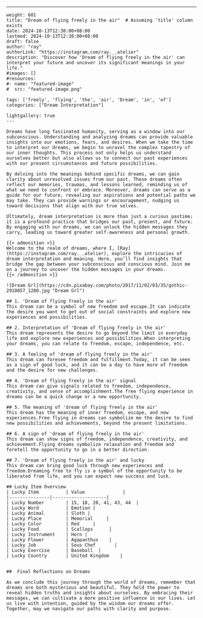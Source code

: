 ---
    weight: 601
    title: "Dream of flying freely in the air"  # Assuming 'title' column exists
    date: 2024-10-13T12:38:00+08:00
    lastmod: 2024-10-13T12:38:00+08:00
    draft: false
    author: "ray"
    authorLink: "https://instagram.com/ray._.atelier"
    description: "Discover how 'Dream of flying freely in the air' can interpret your future and uncover its significant meanings in your life."
    #images: []
    #resources:
    #- name: "featured-image"
    #  src: "featured-image.png"
    
    tags: ['freely', 'flying', 'the', 'air', 'Dream', 'in', 'of']
    categories: ["Dream Interpretation"]
    
    lightgallery: true
    ---
    
    Dreams have long fascinated humanity, serving as a window into our subconscious. Understanding and analyzing dreams can provide valuable insights into our emotions, fears, and desires. When we take the time to interpret our dreams, we begin to unravel the complex tapestry of our inner thoughts. This process not only helps us understand ourselves better but also allows us to connect our past experiences with our present circumstances and future possibilities.
    
    By delving into the meanings behind specific dreams, we can gain clarity about unresolved issues from our past. These dreams often reflect our memories, traumas, and lessons learned, reminding us of what we need to confront or embrace. Moreover, dreams can serve as a guide for our future, revealing our aspirations and potential paths we may take. They can provide warnings or encouragement, nudging us toward decisions that align with our true selves.
    
    Ultimately, dream interpretation is more than just a curious pastime; it is a profound practice that bridges our past, present, and future. By engaging with our dreams, we can unlock the hidden messages they carry, leading us toward greater self-awareness and personal growth.
    
    {{< admonition >}}
    Welcome to the realm of dreams, where I, [Ray](https://instagram.com/ray._.atelier), explore the intricacies of dream interpretation and meaning. Here, you’ll find insights that bridge the gap between your subconscious and conscious mind. Join me on a journey to uncover the hidden messages in your dreams.
    {{< /admonition >}}
    
    ![Dream Grl](https://cdn.pixabay.com/photo/2017/11/02/03/35/gothic-2910057_1280.jpg "Dream Grl")
    
    ## 1. 'Dream of flying freely in the air'
    This dream can be a symbol of new freedom and escape.It can indicate the desire you want to get out of social constraints and explore new experiences and possibilities.
    
    ## 2. Interpretation of 'Dream of flying freely in the air'
    This dream represents the desire to go beyond the limit in everyday life and explore new experiences and possibilities.When interpreting your dreams, you can relate to freedom, escape, independence, etc.
    
    ## 3. A feeling of 'dream of flying freely in the air'
    This dream can foresee freedom and fulfillment.Today, it can be seen as a sign of good luck, and it can be a day to have more of freedom and the desire for new challenges.
    
    ## 4. 'Dream of flying freely in the air' signal
    This dream can give signals related to freedom, independence, creativity, and sense of accomplishment.The free flying experience in dreams can be a quick change or a new opportunity.
    
    ## 5. The meaning of 'dream of flying freely in the air'
    This dream has the meaning of inner freedom, escape, and new experiences.Free flying in dreams can symbolize me the desire to find new possibilities and achievements, beyond the present limitations.
    
    ## 6. A sign of 'dream of flying freely in the air'
    This dream can show signs of freedom, independence, creativity, and achievement.Flying dreams symbolize relaxation and freedom and foretell the opportunity to go in a better direction.
    
    ## 7. 'Dream of flying freely in the air' and lucky
    This dream can bring good luck through new experiences and freedom.Dreaming free to fly is a symbol of the opportunity to be liberated from life, and you can expect new success and luck.
    
    ## Lucky Item Overview
    | Lucky Item          | Value              |
    |---------------|--------------------|
    | Lucky Number        | 15, 18, 20, 41, 43, 44  |
    | Lucky Word          | Emotion |
    | Lucky Animal        | Sloth |
    | Lucky Place         | Memorial     |
    | Lucky Color         | Red     |
    | Lucky Food          | Scallops      |
    | Lucky Instrument    | Horn |
    | Lucky Flower        | Agapanthus    |
    | Lucky Job           | Sous Chef       |
    | Lucky Exercise      | Baseball  |
    | Lucky Country       | United Kingdom    |
    
    
    ##  Final Reflections on Dreams
    
    As we conclude this journey through the world of dreams, remember that dreams are both mysterious and beautiful. They hold the power to reveal hidden truths and insights about ourselves. By embracing their messages, we can cultivate a more positive influence in our lives. Let us live with intention, guided by the wisdom our dreams offer. Together, may we navigate our paths with clarity and purpose.
    